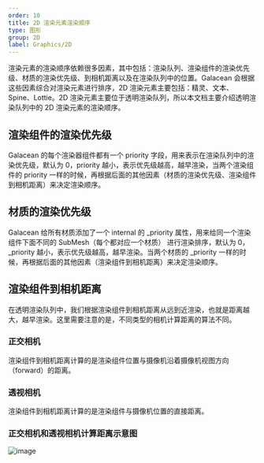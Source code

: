 ```yaml
---
order: 10
title: 2D 渲染元素渲染顺序
type: 图形
group: 2D
label: Graphics/2D
---
```


渲染元素的渲染顺序依赖很多因素，其中包括：渲染队列、渲染组件的渲染优先级、材质的渲染优先级、到相机距离以及在渲染队列中的位置。Galacean 会根据这些因素综合对渲染元素进行排序，2D 渲染元素主要包括：精灵、文本、Spine、Lottie。2D 渲染元素主要位于透明渲染队列，所以本文档主要介绍透明渲染队列中的 2D 渲染元素的渲染顺序。

## 渲染组件的渲染优先级

Galacean 的每个渲染器组件都有一个 priority 字段，用来表示在渲染队列中的渲染优先级，默认为 0，priority 越小，表示优先级越高，越早渲染，当两个渲染组件的 priority 一样的时候，再根据后面的其他因素（材质的渲染优先级、渲染组件到相机距离）来决定渲染顺序。

## 材质的渲染优先级

Galacean 给所有材质添加了一个 internal 的 _priority 属性，用来给同一个渲染组件下面不同的 SubMesh（每个都对应一个材质） 进行渲染排序，默认为 0，_priority 越小，表示优先级越高，越早渲染。当两个材质的 _priority 一样的时候，再根据后面的其他因素（渲染组件到相机距离）来决定渲染顺序。

## 渲染组件到相机距离

在透明渲染队列中，我们根据渲染组件到相机距离从远到近渲染，也就是距离越大，越早渲染。这里需要注意的是，不同类型的相机计算距离的算法不同。

### 正交相机

渲染组件到相机距离计算的是渲染组件位置与摄像机沿着摄像机视图方向（forward）的距离。

### 透视相机

渲染组件到相机距离计算的是渲染组件与摄像机位置的直接距离。

### 正交相机和透视相机计算距离示意图

![image](https://github.com/galacean/galacean.github.io/assets/7768919/558e7e52-56b0-4c5d-84d8-284c1520c074)
